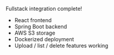Fullstack integration complete!
- React frontend
- Spring Boot backend
- AWS S3 storage
- Dockerized deployment
- Upload / list / delete features working
